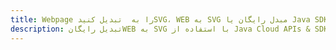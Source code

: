 ---title: Webpage را به  تبدیل کنیدSVG، WEB به SVG مبدل رایگان یا Java SDKdescription: تبدیل رایگانWEB به SVG با استفاده از Java Cloud APIs & SDK همچنین اسناد PDF را در Cloud ایجاد، ویرایش و رندر کنید.---